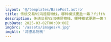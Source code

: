 ```yaml
---
layout: '@/templates/BasePost.astro'
title: 传统交易VS鸿德易物栈，哪种模式更胜一筹？fifth
description: 传统交易VS鸿德易物栈，哪种模式更胜一筹？
pubDate: 2025-03-02T00:00:00Z
imgSrc: '/assets/images/4.jpg'
imgAlt: '鸿德易物栈'
---
```


<!-- 点击 [这里](../six-post/).查看全部内容 -->